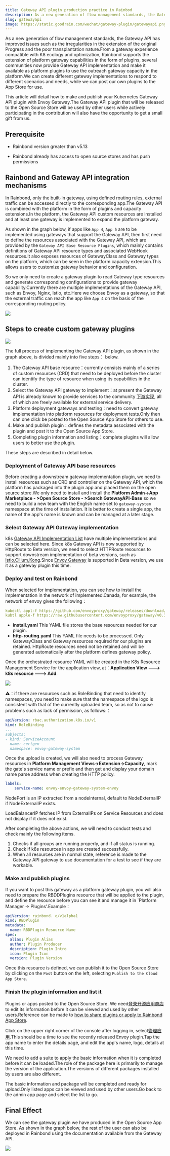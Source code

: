 ```yaml
---
title: Gateway API plugin production practice in Rainbod
description: As a new generation of flow management standards, the Gateway API has improved issues such as the irregularities in the extension of the original Progress and the poor transplantation nature.This article will use Envoy Gateway as an example of how to make and publish Gateway API plugins
slug: gatewayapi
image: https://static.goodrain.com/wechat/gateway-plugin/gatewayapi.png
---
```


As a new generation of flow management standards, the Gateway API has improved issues such as the irregularities in the extension of the original Progress and the poor transplantation nature.From a gateway experience compatible with K8 ecology and optimization, Rainbond supports the extension of platform gateway capabilities in the form of plugins, several communities now provide Gateway API implementation and make it available as platform plugins to use the outreach gateway capacity in the platform.We can create different gateway implementations to respond to different scenarios and needs, while we can post our own plugins to the App Store for use.

This article will detail how to make and publish your Kubernetes Gateway API plugin with Envoy Gateway.The Gateway API plugin that will be released to the Open Source Store will be used by other users while actively participating in the contribution will also have the opportunity to get a small gift from us.

## Prerequisite

- Rainbond version greater than v5.13

- Rainbond already has access to open source stores and has push permissions

## Rainbond and Gateway API integration mechanisms

In Rainbond, only the built-in gateway, using defined routing rules, external traffic can be accessed directly to the corresponding app.The Gateway API is combined with the platform in the form of plugins and capacity extensions.In the platform, the Gateway API custom resources are installed and at least one gateway is implemented to expand the platform gateway.

As shown in the graph below, if apps like `App 4`, `App 5` are to be implemented using gateways that support the Gateway API, then first need to define the resources associated with the Gateway API, which are provided by the `Gateway API Base Resource Plugins`, which mainly contains definitions of Gateway API resource types and associated WebHook resources.It also exposes resources of GatewayClass and Gateway types on the platform, which can be seen in the platform capacity extension.This allows users to customize gateway behavior and configuration.

So we only need to create a gateway plugin to read Gateway type resources and generate corresponding configurations to provide gateway capability.Currently there are multiple implementations of the Gateway API, such as Envoy, Nginx, Istio, etc.Here we choose Envoy as a gateway, so that the external traffic can reach the app like `App 4` on the basis of the corresponding routing policy.

![](https://static.foodrain.com/wechat/gateway-plugin/3.png)

## Steps to create custom gateway plugins

![](https://static.foodrain.com/wechat/gateway-plugin/4.png)

The full process of implementing the Gateway API plugin, as shown in the graph above, is divided mainly into five steps： below.

1. The Gateway API base resource：currently consists mainly of a series of custom resources (CRD) that need to be deployed before the cluster can identify the type of resource when using its capabilities in the cluster.
2. Select the Gateway API gateway to implement：at present the Gateway API is already known to provide services to the community [下游实现](https://gateway-api.sigs.k8s.io/implementations/), all of which are freely available for external service delivery.
3. Platform deployment gateways and testing：need to convert gateway implementation into platform resources for deployment tests.Only then can one click be posted to the Open Source App Store for others to use.
4. Make and publish plugin：defines the metadata associated with the plugin and post it to the Open Source App Store.
5. Completing plugin information and listing：complete plugins will allow users to better use the plugin.

These steps are described in detail below.

### Deployment of Gateway API base resources

Before creating a downstream gateway implementation plugin, we need to install resources such as CRD and controller on the Gateway API, which the platform has packaged into the plugin app and placed them on the open source store.We only need to install and install the **Platform Admin->App Marketplace - >Open Source Store - >Search GatewayAPI-Base** so we need to build a new team with the English name set to `gateway-system` namespace at the time of installation. It is better to create a single app, the name of the app's name is known and can be managed at a later stage.

### Select Gateway API Gateway implementation

k8s [Gateway API Implementation List](https://gateway-api.sigs.k8s.io/implementations/) have multiple implementations and can be selected here. Since k8s Gateway API is now supported by HttpRoute to Beta version, we need to select HTTPRoute resources to support downstream implementation of beta versions, such as [Istio](https://gateway-api.sigs.k8s.io/implementations/#istio),[Cilium](https://gateway-api.sigs.k8s.io/implementations/#clian),[Kong](https://gateway-api.sigs.sigs.k8s.io/implementations/#kong).Since [Envoy Gateway](https://gateway.envoyproxy.io/v0.3.0/) is supported in Beta version, we use it as a gateway plugin this time.

### Deploy and test on Rainbond

When selected for implementation, you can see how to install the implementation in the network of implemented.Canada, for example, the network of envoy gives the following：

```YAML
kubectl appl-f https://github.com/envoyproxy/gateway/releases/download/v0.3.0/install.yaml
kubtl apple-f https://raw.githubusercontent.com/envoyproxy/gateway/v0.3.0/examples/kubernetes/http-group.yaml
```

- **install.yaml** This YAML file stores the base resources needed for our plugin.
- **http-routing.yaml** This YAML file needs to be processed. Only GatewayClass and Gateway resources required for our plugins are retained. HttpRoute resources need not be retained and will be generated automatically after the platform defines gateway policy.

Once the orchestrated resource YAML will be created in the K8s Resource Management Service for the application view, at：**Application View ---> k8s resource ---> Add**.

![](https://static.foodrain.com/wechat/gateway-plugin/1.png)

⚠️：if there are resources such as RoleBinding that need to identify namespaces, you need to make sure that the namespace of the logo is consistent with that of the currently uploaded team, so as not to cause problems such as lack of permission, as follows:：

```YAML
apiVersion: rbac.authorization.k8s.io/v1
kind: RoleBinding
...
subjects:
- kind: ServiceAccount
  name: certgen
  namespace: envoy-gateway-system
```

Once the upload is created, we will also need to process Gateway resources in **Platform Management Views->Extension->Capacity**, mark the gate's service name or prefix and then get and display your domain name parse address when creating the HTTP policy.

```YAML
labels:
    service-name: envoy-envoy-gateway-system-envoy
```

NodePort is an IP extracted from a nodeInternal, default to NodeExternalIP if NodeExternalIP exists.

LoadBalancerIP fetches IP from ExternalIPs on Service Resources and does not display if it does not exist.

After completing the above actions, we will need to conduct tests and check mainly the following items.

1. Checks if all groups are running properly, and if all status is running.
2. Check if k8s resources in app are created successfully.
3. When all resources are in normal state, reference is made to the Gateway API gateway to use documentation for a test to see if they are workable.

### Make and publish plugins

If you want to post this gateway as a platform gateway plugin, you will also need to prepare the RBDDPlugins resource that will be applied to the plugin, and define the resource before you can see it and manage it in \`Platform Manager -> Plugins'.Example：

```YAML
apiVersion: rainbond. o/v1alpha1
kind: RBDPlugin
metadata:
  name: RBDPlugin Resource Name
spec:
  alias: Plugin Alias
  author: Plugin Producer
  description: Plugin Intro
  icon: Plugin Icon
  version: Plugin Version
```

Once this resource is defined, we can publish it to the Open Source Store by clicking on the `Post` button on the left, selecting `Publish to the Cloud App Store`.

### Finish the plugin information and list it

Plugins or apps posted to the Open Source Store. We need[登录开源应用商店](https://hub.grapps.cn/marketplace) to edit its information before it can be viewed and used by other users.Reference can be made to [how to share plugins or apply to Rainbond App Store](https://mp.weixin.qq.com/s/CipIBFLYSEQUUKMzO8dVtg).

Click on the upper right corner of the console after logging in, select[管理应用](https://hub.grapps.cn/manage/general/myapp).This should be a time to see the recently released Envoy plugin.Tap the app name to enter the details page, and edit the app's name, logo, details at this time.

We need to add a suite to apply the basic information when it is completed before it can be loaded.The role of the package here is primarily to manage the version of the application.The versions of different packages installed by users are also different.

The basic information and package will be completed and ready for upload.Only listed apps can be viewed and used by other users.Go back to the admin app page and select the list to go.

## Final Effect

We can see the gateway plugin we have produced in the Open Source App Store. As shown in the graph below, the rest of the user can also be deployed in Rainbond using the documentation available from the Gateway API.

![](https://static.foodrain.com/wechat/gateway-plugin/2.png)
